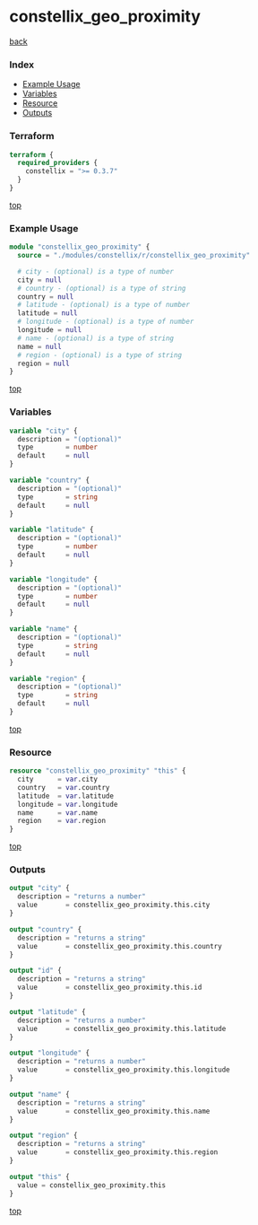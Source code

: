 # constellix_geo_proximity

[back](../constellix.md)

### Index

- [Example Usage](#example-usage)
- [Variables](#variables)
- [Resource](#resource)
- [Outputs](#outputs)

### Terraform

```terraform
terraform {
  required_providers {
    constellix = ">= 0.3.7"
  }
}
```

[top](#index)

### Example Usage

```terraform
module "constellix_geo_proximity" {
  source = "./modules/constellix/r/constellix_geo_proximity"

  # city - (optional) is a type of number
  city = null
  # country - (optional) is a type of string
  country = null
  # latitude - (optional) is a type of number
  latitude = null
  # longitude - (optional) is a type of number
  longitude = null
  # name - (optional) is a type of string
  name = null
  # region - (optional) is a type of string
  region = null
}
```

[top](#index)

### Variables

```terraform
variable "city" {
  description = "(optional)"
  type        = number
  default     = null
}

variable "country" {
  description = "(optional)"
  type        = string
  default     = null
}

variable "latitude" {
  description = "(optional)"
  type        = number
  default     = null
}

variable "longitude" {
  description = "(optional)"
  type        = number
  default     = null
}

variable "name" {
  description = "(optional)"
  type        = string
  default     = null
}

variable "region" {
  description = "(optional)"
  type        = string
  default     = null
}
```

[top](#index)

### Resource

```terraform
resource "constellix_geo_proximity" "this" {
  city      = var.city
  country   = var.country
  latitude  = var.latitude
  longitude = var.longitude
  name      = var.name
  region    = var.region
}
```

[top](#index)

### Outputs

```terraform
output "city" {
  description = "returns a number"
  value       = constellix_geo_proximity.this.city
}

output "country" {
  description = "returns a string"
  value       = constellix_geo_proximity.this.country
}

output "id" {
  description = "returns a string"
  value       = constellix_geo_proximity.this.id
}

output "latitude" {
  description = "returns a number"
  value       = constellix_geo_proximity.this.latitude
}

output "longitude" {
  description = "returns a number"
  value       = constellix_geo_proximity.this.longitude
}

output "name" {
  description = "returns a string"
  value       = constellix_geo_proximity.this.name
}

output "region" {
  description = "returns a string"
  value       = constellix_geo_proximity.this.region
}

output "this" {
  value = constellix_geo_proximity.this
}
```

[top](#index)